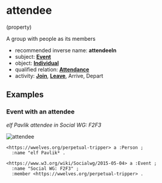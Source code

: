 # attendee
(property)

A group with people as its members

* recommended inverse name: **attendeeIn**
* subject: **[Event](../../object/Event)**
* object: **[Individual](../../agent/Individual)**
* qualified relation: **[Attendance](../../qualified-relation/Attendance)**
* activity: **[Join](../../activity/Join)**, **[Leave](../../activity/Leave)**, Arrive, Depart


## Examples

### Event with an attendee
*elf Pavlik attendee in Social WG: F2F3*

![attendee](https://docs.google.com/drawings/d/1mcajh_yRy03B5J-Vkuqs8rlTWb_MA97XBr-t1YeTBHQ/pub?w=960&h=540)

```ttl
<https://wwelves.org/perpetual-tripper> a :Person ;
  :name "elf Pavlik* .

<https://www.w3.org/wiki/Socialwg/2015-05-04> a :Event ;
  :name "Social WG: F2F3" ;
  :member <https://wwelves.org/perpetual-tripper> .
```
